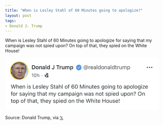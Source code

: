 ```yaml
---
title: "When is Lesley Stahl of 60 Minutes going to apologize?"
layout: post
tags:
- Donald J. Trump
---
```


When is Lesley Stahl of 60 Minutes going to apologize for saying that my campaign was not spied upon? On top of that, they spied on the White House!

![When is Lesley Stahl of 60 Minutes going to apologize?](/assets/2022-02-18-donald-trump.jpg "When is Lesley Stahl of 60 Minutes going to apologize?")

Source: Donald Trump, via [𝕏](https://x.com)
